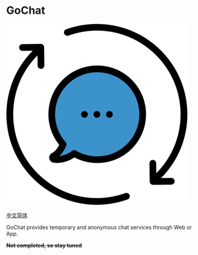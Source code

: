 # GoChat

<img class="" src='img/chat.svg' style='width:480px;height:480px'/>

[中文简体](README_zh-CN.md)

GoChat provides temporary and anonymous chat services through Web or App.

~~**Not completed, so stay tuned**~~
